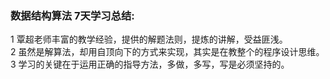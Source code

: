 ### 数据结构算法 7天学习总结:   
1 覃超老师丰富的教学经验，提供的解题法则，提炼的讲解，受益匪浅。  
2 虽然是解算法，却用自顶向下的方式来实现，其实是在教整个的程序设计思维。  
3 学习的关键在于运用正确的指导方法，多做，多写，写是必须坚持的。  
